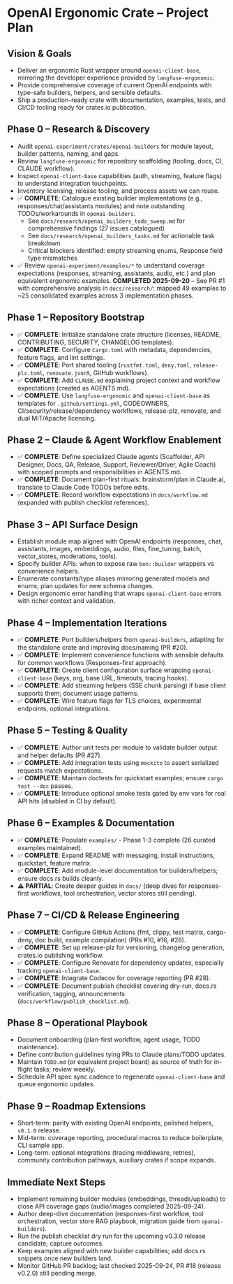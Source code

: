 # OpenAI Ergonomic Crate – Project Plan

## Vision & Goals
- Deliver an ergonomic Rust wrapper around `openai-client-base`, mirroring the developer experience provided by `langfuse-ergonomic`.
- Provide comprehensive coverage of current OpenAI endpoints with type-safe builders, helpers, and sensible defaults.
- Ship a production-ready crate with documentation, examples, tests, and CI/CD tooling ready for crates.io publication.

## Phase 0 – Research & Discovery
- Audit `openai-experiment/crates/openai-builders` for module layout, builder patterns, naming, and gaps.
- Review `langfuse-ergonomic` for repository scaffolding (tooling, docs, CI, CLAUDE workflow).
- Inspect `openai-client-base` capabilities (auth, streaming, feature flags) to understand integration touchpoints.
- Inventory licensing, release tooling, and process assets we can reuse.
- ✅ **COMPLETE**: Catalogue existing builder implementations (e.g., responses/chat/assistants modules) and note outstanding TODOs/workarounds in `openai-builders`.
  - See `docs/research/openai_builders_todo_sweep.md` for comprehensive findings (27 issues catalogued)
  - See `docs/research/openai_builders_tasks.md` for actionable task breakdown
  - Critical blockers identified: empty streaming enums, Response field type mismatches
- ✅ Review `openai-experiment/examples/*` to understand coverage expectations (responses, streaming, assistants, audio, etc.) and plan equivalent ergonomic examples. **COMPLETED 2025-09-20** – See PR #1 with comprehensive analysis in `docs/research/`: mapped 49 examples to ~25 consolidated examples across 3 implementation phases.

## Phase 1 – Repository Bootstrap
- ✅ **COMPLETE**: Initialize standalone crate structure (licenses, README, CONTRIBUTING, SECURITY, CHANGELOG templates).
- ✅ **COMPLETE**: Configure `Cargo.toml` with metadata, dependencies, feature flags, and lint settings.
- ✅ **COMPLETE**: Port shared tooling (`rustfmt.toml`, `deny.toml`, `release-plz.toml`, `renovate.json5`, GitHub workflows).
- ✅ **COMPLETE**: Add `CLAUDE.md` explaining project context and workflow expectations (created as AGENTS.md).
- ✅ **COMPLETE**: Use `langfuse-ergonomic` and `openai-client-base` as templates for `.github/settings.yml`, CODEOWNERS, CI/security/release/dependency workflows, release-plz, renovate, and dual MIT/Apache licensing.

## Phase 2 – Claude & Agent Workflow Enablement
- ✅ **COMPLETE**: Define specialized Claude agents (Scaffolder, API Designer, Docs, QA, Release, Support, Reviewer/Driver, Agile Coach) with scoped prompts and responsibilities in AGENTS.md.
- ✅ **COMPLETE**: Document plan-first rituals: brainstorm/plan in Claude.ai, translate to Claude Code TODOs before edits.
- ✅ **COMPLETE**: Record workflow expectations in `docs/workflow.md` (expanded with publish checklist references).

## Phase 3 – API Surface Design
- Establish module map aligned with OpenAI endpoints (responses, chat, assistants, images, embeddings, audio, files, fine_tuning, batch, vector_stores, moderations, tools).
- Specify builder APIs: when to expose raw `bon::builder` wrappers vs convenience helpers.
- Enumerate constants/type aliases mirroring generated models and enums; plan updates for new schema changes.
- Design ergonomic error handling that wraps `openai-client-base` errors with richer context and validation.

## Phase 4 – Implementation Iterations
- ✅ **COMPLETE**: Port builders/helpers from `openai-builders`, adapting for the standalone crate and improving docs/naming (PR #20).
- ✅ **COMPLETE**: Implement convenience functions with sensible defaults for common workflows (Responses-first approach).
- ✅ **COMPLETE**: Create client configuration surface wrapping `openai-client-base` (keys, org, base URL, timeouts, tracing hooks).
- ✅ **COMPLETE**: Add streaming helpers (SSE chunk parsing) if base client supports them; document usage patterns.
- ✅ **COMPLETE**: Wire feature flags for TLS choices, experimental endpoints, optional integrations.

## Phase 5 – Testing & Quality
- ✅ **COMPLETE**: Author unit tests per module to validate builder output and helper defaults (PR #27).
- ✅ **COMPLETE**: Add integration tests using `mockito` to assert serialized requests match expectations.
- ✅ **COMPLETE**: Maintain doctests for quickstart examples; ensure `cargo test --doc` passes.
- ✅ **COMPLETE**: Introduce optional smoke tests gated by env vars for real API hits (disabled in CI by default).

## Phase 6 – Examples & Documentation
- ✅ **COMPLETE**: Populate `examples/` - Phase 1-3 complete (26 curated examples maintained).
- ✅ **COMPLETE**: Expand README with messaging, install instructions, quickstart, feature matrix.
- ✅ **COMPLETE**: Add module-level documentation for builders/helpers; ensure docs.rs builds cleanly.
- ⚠️ **PARTIAL**: Create deeper guides in `docs/` (deep dives for responses-first workflows, tool orchestration, vector stores still pending).

## Phase 7 – CI/CD & Release Engineering
- ✅ **COMPLETE**: Configure GitHub Actions (fmt, clippy, test matrix, cargo-deny, doc build, example compilation) (PRs #10, #16, #28).
- ✅ **COMPLETE**: Set up release-plz for versioning, changelog generation, crates.io publishing workflow.
- ✅ **COMPLETE**: Configure Renovate for dependency updates, especially tracking `openai-client-base`.
- ✅ **COMPLETE**: Integrate Codecov for coverage reporting (PR #28).
- ✅ **COMPLETE**: Document publish checklist covering dry-run, docs.rs verification, tagging, announcements (`docs/workflow/publish_checklist.md`).

## Phase 8 – Operational Playbook
- Document onboarding (plan-first workflow, agent usage, TODO maintenance).
- Define contribution guidelines tying PRs to Claude plans/TODO updates.
- Maintain `TODO.md` (or equivalent project board) as source of truth for in-flight tasks; review weekly.
- Schedule API spec sync cadence to regenerate `openai-client-base` and queue ergonomic updates.

## Phase 9 – Roadmap Extensions
- Short-term: parity with existing OpenAI endpoints, polished helpers, `v0.1.0` release.
- Mid-term: coverage reporting, procedural macros to reduce boilerplate, CLI sample app.
- Long-term: optional integrations (tracing middleware, retries), community contribution pathways, auxiliary crates if scope expands.

## Immediate Next Steps
- Implement remaining builder modules (embeddings, threads/uploads) to close API coverage gaps (audio/images completed 2025-09-24).
- Author deep-dive documentation (responses-first workflow, tool orchestration, vector store RAG playbook, migration guide from `openai-builders`).
- Run the publish checklist dry run for the upcoming v0.3.0 release candidate; capture outcomes.
- Keep examples aligned with new builder capabilities; add docs.rs snippets once new builders land.
- Monitor GitHub PR backlog; last checked 2025-09-24, PR #18 (release v0.2.0) still pending merge.
